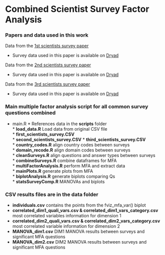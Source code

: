 # Combined Scientist Survey Factor Analysis
### Papers and data used in this work
Data from the [1st scientists survey paper](https://journals.plos.org/plosone/article?id=10.1371/journal.pone.0021101)

  * Survey data used in this paper is available on [Dryad](https://datadryad.org/stash/dataset/doi:10.5061/dryad.6t94p)

Data from the [2nd scientists survey paper](https://journals.plos.org/plosone/article?id=10.1371/journal.pone.0134826)

  * Survey data used in this paper is available on [Dryad](https://datadryad.org/stash/dataset/doi:10.5061/dryad.1ph92)

Data from the [3rd scientists survey paper](https://agupubs.onlinelibrary.wiley.com/doi/abs/10.1029/2018EA000461)

  * Survey data used in this paper is available on [Dryad](https://datadryad.org/stash/dataset/doi:10.5061/dryad.sv6t740)

### Main multiple factor analysis script for all common survey questions combined
  * main.R
        * References data in the **scripts** folder  
            * **load_data.R** Load data from original CSV file  
                * **first_scientists_survey.CSV**  
                * **second_scientists_survey.CSV** 
                * **third_scientists_survey.CSV**  
            * **country_codes.R** align country codes between surveys    
            * **domain_recode.R** align domain codes between surveys    
            * **cleanSurveys.R** align questions and answer types between surveys   
            * **combineSurveys.R** combine dataframes for MFA   
            * **multiFactorAnalysis.R** perform MFA and extract data   
            * **mainPlots.R** generate plots from MFA   
            * **biplotAnalysis.R** generate biplots comparing Qs   
            * **statsSurveyComp.R** MANOVAs and biplots   

### CSV results files are in the **data** folder
  * **individuals.csv** contains the points from the fviz_mfa_var() biplot 
  * **correlated_dim1_quali_vars.csv & correlated_dim1_vars_category.csv** most correlated variables information for dimension 1   
  * **correlated_dim2_quali_vars.csv & correlated_dim2_vars_category.csv** most correlated variable information for dimension 2   
  * **MANOVA_dim1.csv** DIM1 MANOVA results between surveys and significant MFA questions   
  * **MANOVA_dim2.csv** DIM2 MANOVA results between surveys and significant MFA questions   
